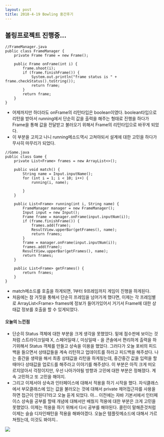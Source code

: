 ```yaml
---
layout: post
title: 2018-4-19 Bowling 중간후기
---
```


## 볼링프로젝트 진행중...

```
//FrameManager.java
public class FrameManager {
    private Frame frame = new Frame();

    public Frame onFrame(int i) {
        frame.shoot(i);
        if (frame.finishFrame()) {
            System.out.println("frame status is " + frame.checkStatus().toString());
            return frame;
        }
        return frame;
    }
}
```
- 어제까지만 하더라도 onFrame의 리턴타입은 boolean이였다. boolean타입으로 리턴을 받아서 running에서 단순히 값을 출력을 해주는 형태로 진행을 하다가 Frame을 통해 값을 전달받고 불러오기 위해서 Frame의 리턴타입으로 바꾸게 되었다.
- 이 부분을 고치고 나니 running메소드역시 고쳐야되서 설계에 대한 고민을 하다가 무사히 마무리가 되었다.
```
//Game.java
public class Game {
    private List<Frame> frames = new ArrayList<>();

    public void match() {
        String name = Input.inputName();
        for (int i = 1; i < 10; i++) {
            running(i, name);

        }
    }

    public List<Frame> running(int i, String name) {
        FrameManager manager = new FrameManager();
        Input input = new Input();
        Frame frame = manager.onFrame(input.inputNum(i));
        if (frame.finishFrame()) {
            frames.add(frame);
            ResultView.upperBar(getFrames(), name);
            return frames;
        }
        frame = manager.onFrame(input.inputNum(i));
        frames.add(frame);
        ResultView.upperBar(getFrames(), name);
        return frames;
    }

    public List<Frame> getFrames() {
        return frames;
    }
}
```
- match메소드를 호출을 하게되면, 1부터 9프레임까지 게임이 진행을 하게된다.
- 처음에는 참 거짓을 통해서 단순히 프레임을 넘어가게 했다면, 이제는 각 프레임별로 ArrayList\<Frame> frames에 정보가 들어가있어서 거기서 Frame에 대한 상태값 정보를 호출을 할 수 있게되었다.

#### 오늘의 느낀점

- 단순히 Status 객체에 대한 부분을 크게 생각을 못했었다. 밑에 점수판에 보이는 것처럼 스트라이크일때 X, 스페어일때 /, 미싱일때 - 을 콘솔에서 편리하게 출력을 하기위해서 Status 객체를 만들고 상속을 이용을 했었다. 그러다가 오늘 포비의 피드백을 들으면서 상태값들을 계속 리턴하고 업데이트를 하라고 피드백을 해주셨다. 나는 중간을 생략을 해서 최종 상태값을 리턴을 하게됬는데, 중간중간 값을 입력을 할때마다 상태값을 업로드를 해주라고 이야기를 해주셨다. 이 부분은 아직 크게 떠오르지않아서 걱정이지만, 우선 나아가야될 방향과 고민에 대한 부분은 정해졌다. 계속 고민하고 또 고민을 해야지.
- 그리고 이제서야 상속과 인터페이스에 대해서 적용을 하기 시작을 했다. 자식클래스에서 부모클래스에 있는 값을 불러오는 것에 대해서 private 제어접근자를 사용을 하면 접근이 안된다?라고 오늘 듣게 되었다. 아... 이전에는 자바 기본서에서 인터페이스 상속을 공부를 할때 개념에 대해서만 배웠지 적용에 대한 부분은 크게 고민을 못했었다. 이제는 적용을 하기 위해서 다시 공부를 해야된다. 콜린이 말해준것처럼 이제는 슬슬 디자인패턴을 적용을 해봐야겠다. 오늘은 템플릿메소드에 대해서 가르쳐줬는데, 이것도 봐야지..

![](https://github.com/jaeyeon93/jaeyeon93.github.io/blob/master/images/bowlingGame.png?raw=true)
